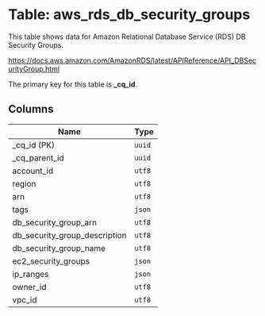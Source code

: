 # Table: aws_rds_db_security_groups

This table shows data for Amazon Relational Database Service (RDS) DB Security Groups.

https://docs.aws.amazon.com/AmazonRDS/latest/APIReference/API_DBSecurityGroup.html

The primary key for this table is **_cq_id**.

## Columns

| Name          | Type          |
| ------------- | ------------- |
|_cq_id (PK)|`uuid`|
|_cq_parent_id|`uuid`|
|account_id|`utf8`|
|region|`utf8`|
|arn|`utf8`|
|tags|`json`|
|db_security_group_arn|`utf8`|
|db_security_group_description|`utf8`|
|db_security_group_name|`utf8`|
|ec2_security_groups|`json`|
|ip_ranges|`json`|
|owner_id|`utf8`|
|vpc_id|`utf8`|